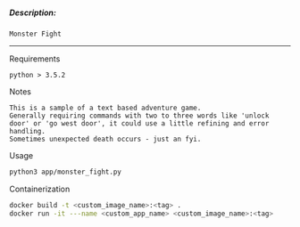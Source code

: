 ##### Description:
```
Monster Fight
```
---
Requirements
```
python > 3.5.2

```
Notes
```
This is a sample of a text based adventure game.
Generally requiring commands with two to three words like 'unlock door' or 'go west door', it could use a little refining and error handling.
Sometimes unexpected death occurs - just an fyi.

```
Usage
```bash
python3 app/monster_fight.py

```
Containerization
```bash
docker build -t <custom_image_name>:<tag> .
docker run -it ---name <custom_app_name> <custom_image_name>:<tag>

